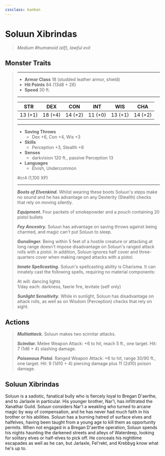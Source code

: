 ```yaml
---
cssclass: kanban
---
```


# Soluun Xibrindas
>*Medium #humanoid (elf), lawful evil*
## Monster Traits
>___
>- **Armor Class** 18 (studded leather armor, shield)
>- **Hit Points** 84 (13d8 + 26)
>- **Speed** 30 ft.
>___
>|STR|DEX|CON|INT|WIS|CHA|
>|:---:|:---:|:---:|:---:|:---:|:---:|
>|13 (+1)|18 (+4)|14 (+2)|11 (+0)|13 (+1)|14 (+2)|
>___
>- **Saving Throws**
>	 - Dex +6, Con +4, Wis +3
>- **Skills**
>	 - Perception +3, Stealth +8
>- **Senses**
>	 - darkvision 120 ft., passive Perception 13
>- **Languages**
>	 - Elvish, Undercommon
>
> #cr4 (1,100 XP)
>___
>***Boots of Elvenkind.*** Whilst wearing these boots Soluun's steps make no sound and he has advantage on any Dexterity (Stealth) checks that rely on moving silently.  
>
>***Equipment.*** Four packets of smokepowder and a pouch containing 20 pistol bullets  
>
>***Fey Ancestry.*** Soluun has advantage on saving throws against being charmed, and magic can't put Soluun to sleep.  
>
>***Gunslinger.*** Being within 5 feet of a hostile creature or attacking at long range doesn't impose disadvantage on Soluun's ranged attack rolls with a pistol. In addition, Soluun ignores half cover and three-quarters cover when making ranged attacks with a pistol.  
>
>***Innate Spellcasting.*** Soluun's spellcasting ability is Charisma. It can innately cast the following spells, requiring no material components:  
>
>At will: dancing lights  
>1/day each: darkness, faerie fire, levitate (self only)  
>
>
>***Sunlight Sensitivity.*** While in sunlight, Soluun has disadvantage on attack rolls, as well as on Wisdom (Perception) checks that rely on sight.  
>
## Actions
>***Multiattack.*** Soluun makes two scimitar attacks.  
>
>***Scimitar.*** Melee Weapon Attack: +6 to hit, reach 5 ft., one target. Hit: 7 (1d6 + 4) slashing damage.  
>
>***Poisonous Pistol.*** Ranged Weapon Attack: +6 to hit, range 30/90 ft., one target. Hit: 9 (1d10 + 4) piercing damage plus 11 (2d10) poison damage.
## Soluun Xibrindas
Soluun is a sadistic, fanatical bully who is fiercely loyal to Bregan D'aerthe, and to Jarlaxle in particular. His younger brother, Nar'l, has infiltrated the Xanathar Guild. Soluun considers Nar'l a weakling who turned to arcane magic by way of compensation, and he has never had much faith in his brother or his abilities.
Soluun has a burning hatred of surface elves and halfelves, having been taught from a young age to kill them as opportunity permits. When not engaged in a Bregan D'aerthe operation, Soluun spends his nights haunting the darkened streets and alleys of Waterdeep, looking for solitary elves or half-elves to pick off. He conceals his nighttime escapades as well as he can, but Jarlaxle, Fel'rekt, and Krebbyg know what he's up to.